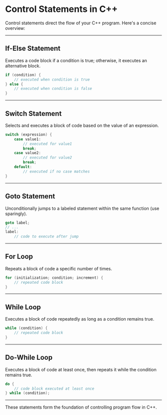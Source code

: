 # Control Statements in C++

Control statements direct the flow of your C++ program. Here's a concise overview:

---

## If-Else Statement
Executes a code block if a condition is true; otherwise, it executes an alternative block.
```cpp
if (condition) {
    // executed when condition is true
} else {
    // executed when condition is false
}
```

---

## Switch Statement
Selects and executes a block of code based on the value of an expression.
```cpp
switch (expression) {
    case value1:
        // executed for value1
        break;
    case value2:
        // executed for value2
        break;
    default:
        // executed if no case matches
}
```

---

## Goto Statement
Unconditionally jumps to a labeled statement within the same function (use sparingly).
```cpp
goto label;
// ...
label:
    // code to execute after jump
```

---

## For Loop
Repeats a block of code a specific number of times.
```cpp
for (initialization; condition; increment) {
    // repeated code block
}
```

---

## While Loop
Executes a block of code repeatedly as long as a condition remains true.
```cpp
while (condition) {
    // repeated code block
}
```

---

## Do-While Loop
Executes a block of code at least once, then repeats it while the condition remains true.
```cpp
do {
    // code block executed at least once
} while (condition);
```

---

These statements form the foundation of controlling program flow in C++.

